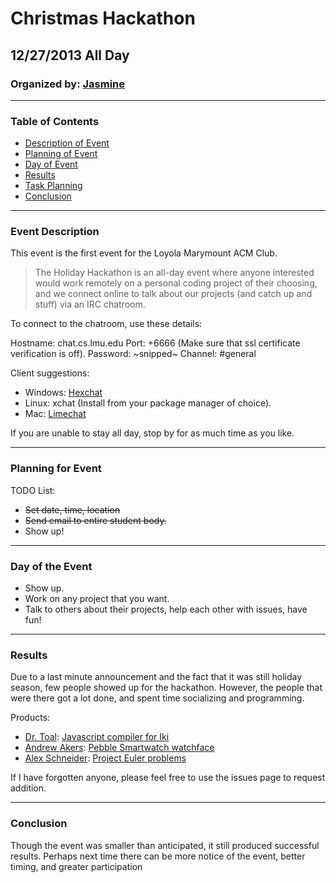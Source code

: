 # Christmas Hackathon #

## 12/27/2013 All Day ## 

### Organized by: [Jasmine] ###

[Jasmine]: https://github.com/jazzyfresh    "Jasmine's Github"

---------------------------------------------------

### Table of Contents ###

  * [Description of Event](#Description)
  * [Planning of Event](#Planning)
  * [Day of Event](#Day)
  * [Results](#Images)
  * [Task Planning](#Task)
  * [Conclusion](#Issues)

---------------------------------------------------

<a name="Description"/>

### Event Description ###

This event is the first event for the Loyola Marymount ACM Club. 

> The Holiday Hackathon is an all-day event where anyone interested would work remotely on a personal coding project of their choosing, and we connect online to talk about our projects (and catch up and stuff) via an IRC chatroom.

To connect to the chatroom, use these details: 

Hostname: chat.cs.lmu.edu
Port: +6666 (Make sure that ssl certificate verification is off). 
Password: ~snipped~
Channel: #general

Client suggestions:

  * Windows: [Hexchat]
  * Linux: xchat (Install from your package manager of choice).
  * Mac: [Limechat]

If you are unable to stay all day, stop by for as much time as you like. 

[Hexchat]: http://hexchat.github.io/
[Limechat]: http://limechat.net/mac/

---------------------------------------------------

<a name="Planning"/>

### Planning for Event ###

TODO List:
  * ~~Set date, time, location~~
  * ~~Send email to entire student body.~~
  * Show up!

---------------------------------------------------

<a name="Day"/>

### Day of the Event ###

  * Show up.
  * Work on any project that you want.
  * Talk to others about their projects, help each other with issues, have fun!

--------------------------------------------------

<a name="Results"/>

### Results ###

Due to a last minute announcement and the fact that it was still holiday season, few people showed up for the hackathon. However, the people that were there got a lot done, and spent time socializing and programming. 

Products:

  * [Dr. Toal]: [Javascript compiler for Iki]
  * [Andrew Akers]: [Pebble Smartwatch watchface]
  * [Alex Schneider]: [Project Euler problems]

If I have forgotten anyone, please feel free to use the issues page to request addition.

[Dr. Toal]: https://github.com/rtoal
[Javascript compiler for Iki]: https://github.com/rtoal/iki-compiler
[Andrew Akers]: https://github.com/akrs
[Pebble Smartwatch watchface]: https://github.com/akrs/moontiles
[Alex Schneider]: https://github.com/alexschneider
[Project Euler problems]: http://projecteuler.net/profile/aeiro.png

--------------------------------------------------


<a name="Conclusion"/>

### Conclusion ###

Though the event was smaller than anticipated, it still produced successful results. Perhaps next time there can be more notice of the event, better timing, and greater participation
